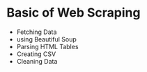 # Basic of Web Scraping 
+ Fetching Data
+ using Beautiful Soup
+ Parsing HTML Tables
+ Creating CSV
+ Cleaning Data
